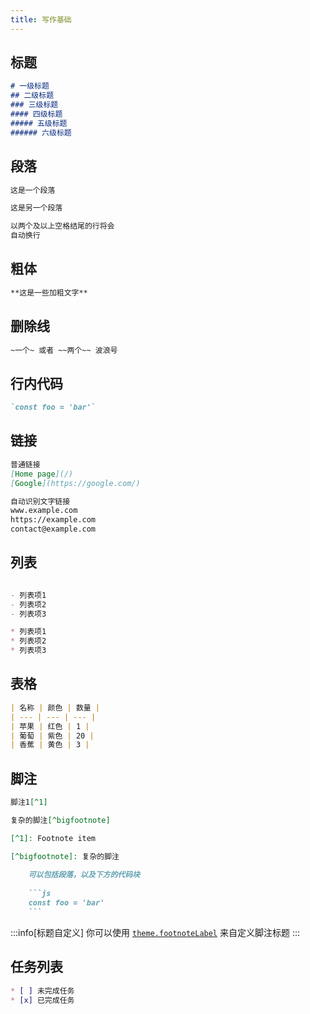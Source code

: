 ```yaml
---
title: 写作基础
---
```


## 标题

```md live
# 一级标题
## 二级标题
### 三级标题
#### 四级标题
##### 五级标题
###### 六级标题
```

## 段落

```md live
这是一个段落

这是另一个段落

以两个及以上空格结尾的行将会  
自动换行
```

## 粗体

```md live
**这是一些加粗文字**
```

## 删除线

```md live
~一个~ 或者 ~~两个~~ 波浪号
```

## 行内代码

```md live
`const foo = 'bar'`
```

## 链接

```md live
普通链接
[Home page](/)  
[Google](https://google.com/)

自动识别文字链接
www.example.com  
https://example.com  
contact@example.com
```

## 列表

```md live

- 列表项1
- 列表项2
- 列表项3

* 列表项1
* 列表项2
* 列表项3
```

## 表格

```md live
| 名称 | 颜色 | 数量 |
| --- | --- | --- |
| 苹果 | 红色 | 1 |
| 葡萄 | 紫色 | 20 |
| 香蕉 | 黄色 | 3 |
```

## 脚注

````md live
脚注1[^1]

复杂的脚注[^bigfootnote]

[^1]: Footnote item

[^bigfootnote]: 复杂的脚注  
  
    可以包括段落，以及下方的代码块
    
    ```js
    const foo = 'bar'
    ```
````

:::info[标题自定义]
你可以使用 [`theme.footnoteLabel`](/reference/vite-plugin/#ResolvedTheme) 来自定义脚注标题
:::

## 任务列表

```md live
* [ ] 未完成任务
* [x] 已完成任务
```

